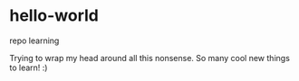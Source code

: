 # hello-world
repo learning

Trying to wrap my head around all this nonsense. So many cool new things to learn! 
:) 
